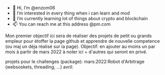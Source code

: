 - 👋 Hi, I’m @enzom06
- 👀 I’m interested in every thing when i can learn and mod
- 🌱 I’m currently learning lot of things about crypto and blockchain
- 📫 You can reach me at this address @pm.com

Mon premier objectif ici sera de réaliser des projets de petit ou grands empleur pour étoffer la page github et apprendre de nouvelle competence (ou maj un déja réalisé sur la page).
Objectif: en ajouter au moins un par mois à partir de mars 2022 à noter ici + d'autres qui seront en privé.

projets pour le challenges (package):
mars:2022:Robot d'Arbitrage (websoskets, threading, ...)
avril:
<!---
enzom06/enzom06 is a ✨ special ✨ repository because its `README.md` (this file) appears on your GitHub profile.
You can click the Preview link to take a look at your changes.



























--->
